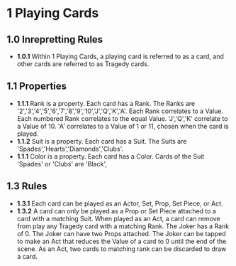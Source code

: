 # 1 Playing Cards

## 1.0 Inrepretting Rules
* **1.0.1** Within 1 Playing Cards, a playing card is referred to as a card, and other cards are referred to as Tragedy cards. 

## 1.1 Properties
* **1.1.1** Rank is a property.  Each card has a Rank.  The Ranks are '2','3','4','5','6','7','8','9','10','J','Q','K','A'.  Each Rank correlates to a Value.  Each numbered Rank correlates to the equal Value.  'J','Q','K' correlate to a Value of 10.  'A' correlates to a Value of 1 or 11, chosen when the card is played.
* **1.1.2** Suit is a property.  Each card has a Suit.  The Suits are 'Spades','Hearts','Diamonds','Clubs'.
* **1.1.1** Color is a property.  Each card has a Color.  Cards of the Suit 'Spades' or 'Clubs' are 'Black', 

## 1.3 Rules
* **1.3.1** Each card can be played as an Actor, Set, Prop, Set Piece, or Act.
* **1.3.2** A card can only be played as a Prop or Set Piece attached to a card with a matching Suit.
When played as an Act, a card can remove from play any Tragedy card with a matching Rank.
The Joker has a Rank of 0.  The Joker can have two Props attached.  The Joker can be tapped to make an Act that reduces the Value of a card to 0 until the end of the scene.
As an Act, two cards to matching rank can be discarded to draw a card.